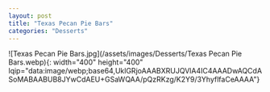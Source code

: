 ```yaml
---
layout: post
title: "Texas Pecan Pie Bars"
categories: "Desserts"
---
```

![Texas Pecan Pie Bars.jpg](/assets/images/Desserts/Texas Pecan Pie Bars.webp){: width="400" height="400" lqip="data:image/webp;base64,UklGRjoAAABXRUJQVlA4IC4AAADwAQCdASoMABAABUB8JYwCdAEU+GSaWQAA/pQzRKzg/K2Y9/3YhyflfaCeAAAA"}

